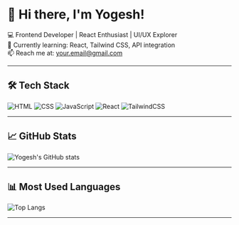 # 👋 Hi there, I'm Yogesh!

💻 Frontend Developer | React Enthusiast | UI/UX Explorer  
🎯 Currently learning: React, Tailwind CSS, API integration  
📫 Reach me at: [your.email@gmail.com](mailto:your.email@gmail.com)

---

## 🛠️ Tech Stack
![HTML](https://img.shields.io/badge/-HTML5-E34F26?logo=html5&logoColor=white)
![CSS](https://img.shields.io/badge/-CSS3-1572B6?logo=css3&logoColor=white)
![JavaScript](https://img.shields.io/badge/-JavaScript-F7DF1E?logo=javascript&logoColor=black)
![React](https://img.shields.io/badge/-React-61DAFB?logo=react&logoColor=black)
![TailwindCSS](https://img.shields.io/badge/-TailwindCSS-38B2AC?logo=tailwind-css&logoColor=white)

---

## 📈 GitHub Stats
![Yogesh's GitHub stats](https://github-readme-stats.vercel.app/api?username=yogeshdumane&show_icons=true&theme=radical)

---

## 📊 Most Used Languages
![Top Langs](https://github-readme-stats.vercel.app/api/top-langs/?username=yogeshdumane&layout=compact&theme=radical)

---
